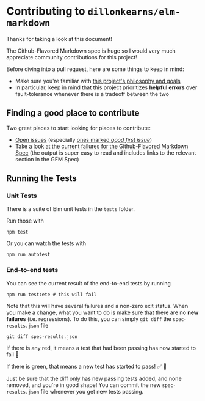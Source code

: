 # Contributing to `dillonkearns/elm-markdown`

Thanks for taking a look at this document!

The Github-Flavored Markdown spec is huge so I would very much appreciate community contributions for this project!

Before diving into a pull request, here are some things to keep in mind:

- Make sure you're familiar with [this project's philosophy and goals](https://github.com/dillonkearns/elm-markdown#philosophy--goals)
- In particular, keep in mind that this project prioritizes **helpful errors** over fault-tolerance whenever there is a tradeoff between the two

## Finding a good place to contribute

Two great places to start looking for places to contribute:

- [Open issues](https://github.com/dillonkearns/elm-markdown) (especially [ones marked _good first issue_](https://github.com/dillonkearns/elm-markdown/issues?q=is%3Aissue+is%3Aopen+label%3A%22good+first+issue%22))
- Take a look at the [current failures for the Github-Flavored Markdown Spec](https://github.com/dillonkearns/elm-markdown/tree/master/test-results/failing/GFM) (the output is super easy to read and includes links to the relevant section in the GFM Spec)

## Running the Tests

### Unit Tests

There is a suite of Elm unit tests in the `tests` folder.

Run those with

```shell
npm test
```

Or you can watch the tests with

```shell
npm run autotest
```

### End-to-end tests

You can see the current result of the end-to-end tests by running

```shell
npm run test:ete # this will fail
```

Note that this will have several failures and a non-zero exit status. When you make a change, what you want to do is make sure that there are no **new failures** (i.e. regressions). To do this, you can simply `git diff` the `spec-results.json` file

```
git diff spec-results.json
```

If there is any red, it means a test that had been passing has now started to fail 🛑

If there is green, that means a new test has started to pass! ✅ 🎉

Just be sure that the diff only has new passing tests added, and none removed, and you're in good shape! You can commit the new `spec-results.json` file whenever you get new tests passing.
